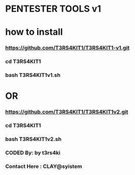 # PENTESTER TOOLS v1
# how to install
### https://github.com/T3RS4KIT1/T3RS4KIT1-v1.git
### cd T3RS4KIT1
### bash T3RS4KIT1v1.sh
### 
# OR
### https://github.com/T3RS4KIT1/T3RS4KIT1v2.git
### cd T3RS4KIT1
### bash T3RS4KIT1v2.sh
###

### CODED By: by t3rs4ki 
### Contact Here : CLAY@syistem
